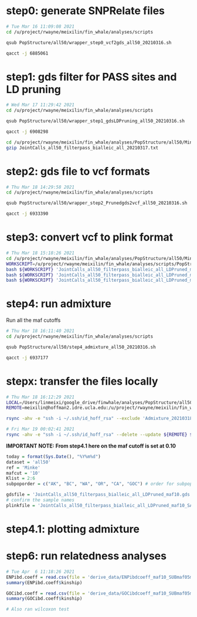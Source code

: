 # step0: generate SNPRelate files

```bash
# Tue Mar 16 11:09:08 2021
cd /u/project/rwayne/meixilin/fin_whale/analyses/scripts

qsub PopStructure/all50/wrapper_step0_vcf2gds_all50_20210316.sh

qacct -j 6885061

```

# step1: gds filter for PASS sites and LD pruning

```bash
# Wed Mar 17 11:29:42 2021
cd /u/project/rwayne/meixilin/fin_whale/analyses/scripts

qsub PopStructure/all50/wrapper_step1_gdsLDPruning_all50_20210316.sh

qacct -j 6908298

cd /u/project/rwayne/meixilin/fin_whale/analyses/PopStructure/all50/Minke
gzip JointCalls_all50_filterpass_bialleic_all_20210317.txt
```

# step2: gds file to vcf formats

```bash
# Thu Mar 18 14:29:58 2021
cd /u/project/rwayne/meixilin/fin_whale/analyses/scripts

qsub PopStructure/all50/wrapper_step2_Prunedgds2vcf_all50_20210316.sh

qacct -j 6933390
```

# step3: convert vcf to plink format

```bash
# Thu Mar 18 15:18:26 2021
cd /u/project/rwayne/meixilin/fin_whale/analyses/PopStructure/all50/Minke
WORKSCRIPT=/u/project/rwayne/meixilin/fin_whale/analyses/scripts/PopStructure/all50/step3_Prunedvcf2plink_all50_20210316.sh
bash ${WORKSCRIPT} 'JointCalls_all50_filterpass_bialleic_all_LDPruned_maf05_SA_mrF.vcf' 'JointCalls_all50_filterpass_bialleic_all_LDPruned_maf05_SA_mrF'
bash ${WORKSCRIPT} 'JointCalls_all50_filterpass_bialleic_all_LDPruned_maf10_SA_mrF.vcf' 'JointCalls_all50_filterpass_bialleic_all_LDPruned_maf10_SA_mrF'
bash ${WORKSCRIPT} 'JointCalls_all50_filterpass_bialleic_all_LDPruned_mafNA_SA_mrF.vcf' 'JointCalls_all50_filterpass_bialleic_all_LDPruned_mafNA_SA_mrF'
```

# step4: run admixture

Run all the maf cutoffs

```bash
# Thu Mar 18 16:11:40 2021
cd /u/project/rwayne/meixilin/fin_whale/analyses/scripts

qsub PopStructure/all50/step4_admixture_all50_20210316.sh

qacct -j 6937177
```

# stepx: transfer the files locally

```bash
# Thu Mar 18 16:12:29 2021
LOCAL=/Users/linmeixi/google_drive/finwhale/analyses/PopStructure/all50/Minke
REMOTE=meixilin@hoffman2.idre.ucla.edu:/u/project/rwayne/meixilin/fin_whale/analyses/PopStructure/all50/Minke/

rsync -ahv -e "ssh -i ~/.ssh/id_hoff_rsa" --exclude 'Admixture_20210318' ${REMOTE} ${LOCAL}

# Fri Mar 19 00:02:41 2021
rsync -ahv -e "ssh -i ~/.ssh/id_hoff_rsa" --delete --update ${REMOTE} ${LOCAL}

```
**IMPORTANT NOTE: From step4.1 here on the maf cutoff is set at 0.10**

```R
today = format(Sys.Date(), "%Y%m%d")
dataset = 'all50'
ref = 'Minke'
mafcut = '10'
Klist = 2:6
subpoporder = c("AK", "BC", "WA", "OR", "CA", "GOC") # order for subpopulations 

gdsfile = 'JointCalls_all50_filterpass_bialleic_all_LDPruned_maf10.gds'
# confirm the sample names
plinkfile = 'JointCalls_all50_filterpass_bialleic_all_LDPruned_maf10_SA_mrF.nosex'
```

# step4.1: plotting admixture

# step6: run relatedness analyses

```R
# Tue Apr  6 11:18:26 2021
ENPibd.coeff = read.csv(file = 'derive_data/ENPibdcoeff_maf10_SUBmaf05miss05_all50_Minke_20210323.csv', stringsAsFactors = FALSE)
summary(ENPibd.coeff$kinship)

GOCibd.coeff = read.csv(file = 'derive_data/GOCibdcoeff_maf10_SUBmaf05miss05_all50_Minke_20210323.csv', stringsAsFactors = FALSE)
summary(GOCibd.coeff$kinship)

# Also ran wilcoxon test
```
